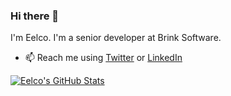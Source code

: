 ### Hi there 👋

I'm Eelco. I'm a senior developer at Brink Software. 

- 📫 Reach me using [Twitter](https://twitter.com/eelcolos) or [LinkedIn](https://www.linkedin.com/in/eelcolos/)

[![Eelco's GitHub Stats](https://github-readme-stats.vercel.app/api?username=eelcolos&show_icons=true&include_all_commits=true&count_private=true)]()
